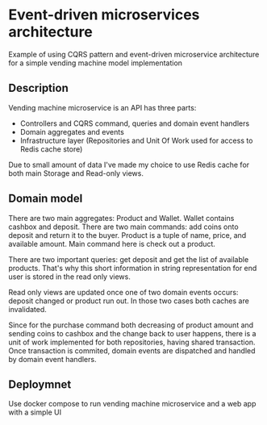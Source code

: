 # Event-driven microservices architecture
Example of using CQRS pattern and event-driven microservice architecture for a simple vending machine model implementation

## Description
Vending machine microservice is an API has three parts:
 - Controllers and CQRS command, queries and domain event handlers
 - Domain aggregates and events
 - Infrastructure layer (Repositories and Unit Of Work used for access to Redis cache store)

Due to small amount of data I've made my choice to use Redis cache for both main Storage and Read-only views.

## Domain model
There are two main aggregates: Product and Wallet. 
Wallet contains cashbox and deposit. There are two main commands: add coins onto deposit and return it to the buyer.
Product is a tuple of name, price, and available amount. Main command here is check out a product.

There are two important queries: get deposit and get the list of available products. That's why this short information in string representation for end user is stored in the read only views.

Read only views are updated once one of two domain events occurs: deposit changed or product run out. In those two cases both caches are invalidated. 

Since for the purchase command both decreasing of product amount and sending coins to cashbox and the change back to user happens, there is a unit of work implemented for both repositories, having shared transaction. Once transaction is commited, domain events are dispatched and handled by domain event handlers.

## Deploymnet
Use docker compose to run vending machine microservice and a web app with a simple UI
